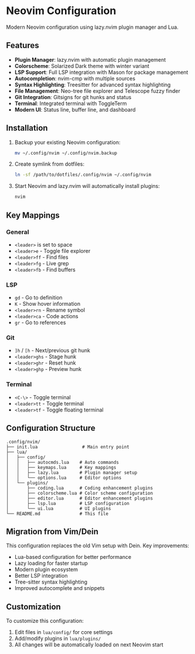 # Neovim Configuration

Modern Neovim configuration using lazy.nvim plugin manager and Lua.

## Features

- **Plugin Manager**: lazy.nvim with automatic plugin management
- **Colorscheme**: Solarized Dark theme with winter variant
- **LSP Support**: Full LSP integration with Mason for package management
- **Autocompletion**: nvim-cmp with multiple sources
- **Syntax Highlighting**: Treesitter for advanced syntax highlighting
- **File Management**: Neo-tree file explorer and Telescope fuzzy finder
- **Git Integration**: Gitsigns for git hunks and status
- **Terminal**: Integrated terminal with ToggleTerm
- **Modern UI**: Status line, buffer line, and dashboard

## Installation

1. Backup your existing Neovim configuration:
   ```bash
   mv ~/.config/nvim ~/.config/nvim.backup
   ```

2. Create symlink from dotfiles:
   ```bash
   ln -sf /path/to/dotfiles/.config/nvim ~/.config/nvim
   ```

3. Start Neovim and lazy.nvim will automatically install plugins:
   ```bash
   nvim
   ```

## Key Mappings

### General
- `<leader>` is set to space
- `<leader>e` - Toggle file explorer
- `<leader>ff` - Find files
- `<leader>fg` - Live grep
- `<leader>fb` - Find buffers

### LSP
- `gd` - Go to definition
- `K` - Show hover information
- `<leader>rn` - Rename symbol
- `<leader>ca` - Code actions
- `gr` - Go to references

### Git
- `]h` / `[h` - Next/previous git hunk
- `<leader>ghs` - Stage hunk
- `<leader>ghr` - Reset hunk
- `<leader>ghp` - Preview hunk

### Terminal
- `<C-\>` - Toggle terminal
- `<leader>tt` - Toggle terminal
- `<leader>tf` - Toggle floating terminal

## Configuration Structure

```
.config/nvim/
├── init.lua                 # Main entry point
├── lua/
│   ├── config/
│   │   ├── autocmds.lua    # Auto commands
│   │   ├── keymaps.lua     # Key mappings
│   │   ├── lazy.lua        # Plugin manager setup
│   │   └── options.lua     # Editor options
│   └── plugins/
│       ├── coding.lua      # Coding enhancement plugins
│       ├── colorscheme.lua # Color scheme configuration
│       ├── editor.lua      # Editor enhancement plugins
│       ├── lsp.lua         # LSP configuration
│       └── ui.lua          # UI plugins
└── README.md               # This file
```

## Migration from Vim/Dein

This configuration replaces the old Vim setup with Dein. Key improvements:

- Lua-based configuration for better performance
- Lazy loading for faster startup
- Modern plugin ecosystem
- Better LSP integration
- Tree-sitter syntax highlighting
- Improved autocomplete and snippets

## Customization

To customize this configuration:

1. Edit files in `lua/config/` for core settings
2. Add/modify plugins in `lua/plugins/`
3. All changes will be automatically loaded on next Neovim start